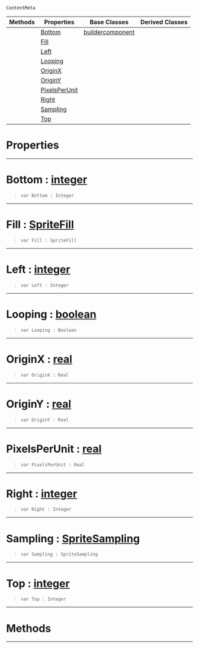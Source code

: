  `ContentMeta`

|Methods|Properties|Base Classes|Derived Classes|
|---|---|---|---|
| |[ Bottom](https://plasmaengine.github.io/PlasmaDocs/Plasma1/C++/code_reference/class_reference/spritesourcebuilder.md#bottom-plasma-engine-docum)|[buildercomponent](https://plasmaengine.github.io/PlasmaDocs/Plasma1/C++/code_reference/class_reference/buildercomponent.md)| |
| |[ Fill](https://plasmaengine.github.io/PlasmaDocs/Plasma1/C++/code_reference/class_reference/spritesourcebuilder.md#fill-plasma-engine-documen)| | |
| |[ Left](https://plasmaengine.github.io/PlasmaDocs/Plasma1/C++/code_reference/class_reference/spritesourcebuilder.md#left-plasma-engine-documen)| | |
| |[ Looping](https://plasmaengine.github.io/PlasmaDocs/Plasma1/C++/code_reference/class_reference/spritesourcebuilder.md#looping-plasma-engine-docu)| | |
| |[ OriginX](https://plasmaengine.github.io/PlasmaDocs/Plasma1/C++/code_reference/class_reference/spritesourcebuilder.md#originx-plasma-engine-docu)| | |
| |[ OriginY](https://plasmaengine.github.io/PlasmaDocs/Plasma1/C++/code_reference/class_reference/spritesourcebuilder.md#originy-plasma-engine-docu)| | |
| |[ PixelsPerUnit](https://plasmaengine.github.io/PlasmaDocs/Plasma1/C++/code_reference/class_reference/spritesourcebuilder.md#pixelsperunit-plasma-engin)| | |
| |[ Right](https://plasmaengine.github.io/PlasmaDocs/Plasma1/C++/code_reference/class_reference/spritesourcebuilder.md#right-plasma-engine-docume)| | |
| |[ Sampling](https://plasmaengine.github.io/PlasmaDocs/Plasma1/C++/code_reference/class_reference/spritesourcebuilder.md#sampling-plasma-engine-doc)| | |
| |[ Top](https://plasmaengine.github.io/PlasmaDocs/Plasma1/C++/code_reference/class_reference/spritesourcebuilder.md#top-plasma-engine-document)| | |


 #  Properties


---  
 #  Bottom : [integer](https://plasmaengine.github.io/PlasmaDocs/Plasma1/C++/code_reference/lightning_base_types/integer.md)

> 
> ``` lang=cpp, name=Lightning
> var Bottom : Integer


---  
 #  Fill : [SpriteFill](https://plasmaengine.github.io/PlasmaDocs/Plasma1/C++/code_reference/enum_reference.md#spritefill)

> 
> ``` lang=cpp, name=Lightning
> var Fill : SpriteFill


---  
 #  Left : [integer](https://plasmaengine.github.io/PlasmaDocs/Plasma1/C++/code_reference/lightning_base_types/integer.md)

> 
> ``` lang=cpp, name=Lightning
> var Left : Integer


---  
 #  Looping : [boolean](https://plasmaengine.github.io/PlasmaDocs/Plasma1/C++/code_reference/lightning_base_types/boolean.md)

> 
> ``` lang=cpp, name=Lightning
> var Looping : Boolean


---  
 #  OriginX : [real](https://plasmaengine.github.io/PlasmaDocs/Plasma1/C++/code_reference/lightning_base_types/real.md)

> 
> ``` lang=cpp, name=Lightning
> var OriginX : Real


---  
 #  OriginY : [real](https://plasmaengine.github.io/PlasmaDocs/Plasma1/C++/code_reference/lightning_base_types/real.md)

> 
> ``` lang=cpp, name=Lightning
> var OriginY : Real


---  
 #  PixelsPerUnit : [real](https://plasmaengine.github.io/PlasmaDocs/Plasma1/C++/code_reference/lightning_base_types/real.md)

> 
> ``` lang=cpp, name=Lightning
> var PixelsPerUnit : Real


---  
 #  Right : [integer](https://plasmaengine.github.io/PlasmaDocs/Plasma1/C++/code_reference/lightning_base_types/integer.md)

> 
> ``` lang=cpp, name=Lightning
> var Right : Integer


---  
 #  Sampling : [SpriteSampling](https://plasmaengine.github.io/PlasmaDocs/Plasma1/C++/code_reference/enum_reference.md#spritesampling)

> 
> ``` lang=cpp, name=Lightning
> var Sampling : SpriteSampling


---  
 #  Top : [integer](https://plasmaengine.github.io/PlasmaDocs/Plasma1/C++/code_reference/lightning_base_types/integer.md)

> 
> ``` lang=cpp, name=Lightning
> var Top : Integer


---  
 #  Methods


---  
 

 